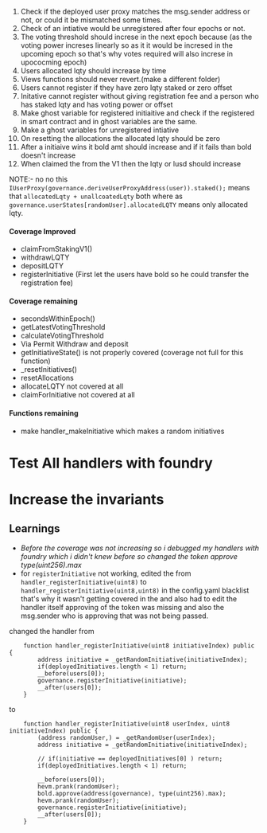 1. Check if the deployed user proxy matches the msg.sender address or not, or could it be mismatched some times.
2. Check of an intiative would be unregistered after four epochs or not.
3. The voting threshold should increse in the next epoch because (as the voting power increses linearly so as it it would be incresed in the upcoming epoch so that's why votes required will also increse in upococming epoch)
4. Users allocated lqty should increase by time
5. Views functions should never revert.(make a different folder)
6. Users cannot register if they have zero lqty staked or zero offset
7. Initative cannot register without giving registration fee and a person who has staked lqty and has voting power or offset
8. Make ghost variable for registered initiaitive and check if the registered in smart contract and in ghost variables are the same.
9. Make a ghost variables for unregistered intiative
10. On resetting the allocations the allocated lqty should be zero
11. After a initiaive wins it bold amt should increase and if it fails than bold doesn't increase
12. When claimed the from the V1 then the lqty or lusd should increase

NOTE:-
no no this `IUserProxy(governance.deriveUserProxyAddress(user)).staked();` means that `allocatedLqty + unallcoatedLqty` both where as `governance.userStates[randomUser].allocatedLQTY` means only allocated lqty.

#### Coverage Improved
- claimFromStakingV1()
- withdrawLQTY
- depositLQTY
- registerInitiative (First let the users have bold so he could transfer the registration fee)


#### Coverage remaining 
- secondsWithinEpoch() 
- getLatestVotingThreshold
- calculateVotingThreshold
- Via Permit Withdraw and deposit
- getInitiativeState() is not properly covered (coverage not full for this function)
- _resetInitiatives()
- resetAllocations
- allocateLQTY not covered at all
- claimForInitiative not covered at all


#### Functions remaining 
- make handler_makeInitiative which makes a random initiatives

# Test All handlers with foundry
# Increase the invariants

## Learnings
- *Before the coverage was not increasing so i debugged my handlers with foundry which i didn't knew before so changed the token approve type(uint256).max*
- for  `registerInitiative` not working, edited the from `handler_registerInitiative(uint8)` to `handler_registerInitiative(uint8,uint8)` in the config.yaml blacklist that's why it wasn't getting covered in the 
and also had to edit the handler itself approving of the token was missing and also the msg.sender who is approving that was not being passed.

changed the handler from 
``` Solidity
    function handler_registerInitiative(uint8 initiativeIndex) public {
        address initiative = _getRandomInitiative(initiativeIndex);
        if(deployedInitiatives.length < 1) return;
        __before(users[0]);
        governance.registerInitiative(initiative);
        __after(users[0]);
    }
```    

to
``` Solidity
    function handler_registerInitiative(uint8 userIndex, uint8 initiativeIndex) public {
        (address randomUser,) = _getRandomUser(userIndex);
        address initiative = _getRandomInitiative(initiativeIndex);

        // if(initiative == deployedInitiatives[0] ) return;
        if(deployedInitiatives.length < 1) return;

        __before(users[0]);
        hevm.prank(randomUser);
        bold.approve(address(governance), type(uint256).max);
        hevm.prank(randomUser);
        governance.registerInitiative(initiative);
        __after(users[0]);
    }
```  


